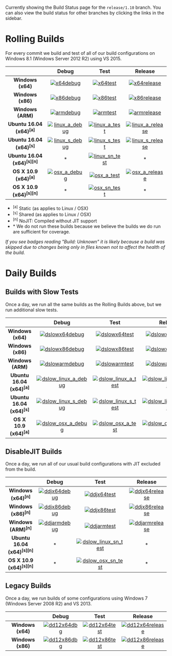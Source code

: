 Currently showing the Build Status page for the `release/1.10` branch. You can also view the build status for other branches by clicking the links in the sidebar.

# Rolling Builds

For every commit we build and test of all of our build configurations on Windows 8.1 (Windows Server 2012 R2) using VS 2015.

|                               | __Debug__ | __Test__ | __Release__ |
|:-----------------------------:|:---------:|:--------:|:-----------:|
| __Windows (x64)__             | [![x64debug][x64dbgicon]][x64dbglink] | [![x64test][x64testicon]][x64testlink] | [![x64release][x64relicon]][x64rellink] |
| __Windows (x86)__             | [![x86debug][x86dbgicon]][x86dbglink] | [![x86test][x86testicon]][x86testlink] | [![x86release][x86relicon]][x86rellink] |
| __Windows (ARM)__             | [![armdebug][armdbgicon]][armdbglink] | [![armtest][armtesticon]][armtestlink] | [![armrelease][armrelicon]][armrellink] |
| __Ubuntu 16.04 (x64)<sup>[a]</sup>__     | [![linux_a_debug][linux_a_dbgicon]][linux_a_dbglink] | [![linux_a_test][linux_a_testicon]][linux_a_testlink] | [![linux_a_release][linux_a_relicon]][linux_a_rellink] |
| __Ubuntu 16.04 (x64)<sup>[s]</sup>__     | [![linux_s_debug][linux_s_dbgicon]][linux_s_dbglink] | [![linux_s_test][linux_s_testicon]][linux_s_testlink] | [![linux_s_release][linux_s_relicon]][linux_s_rellink] |
| __Ubuntu 16.04 (x64)<sup>[s][n]</sup>__  | * | [![linux_sn_test][linux_sn_testicon]][linux_sn_testlink] | * |
| __OS X 10.9 (x64)<sup>[a]</sup>__        | [![osx_a_debug][osx_a_dbgicon]][osx_a_dbglink] | [![osx_a_test][osx_a_testicon]][osx_a_testlink] | [![osx_a_release][osx_a_relicon]][osx_a_rellink] |
| __OS X 10.9 (x64)<sup>[s][n]</sup>__     | * | [![osx_sn_test][osx_sn_testicon]][osx_sn_testlink] | * |

* <sup>[a]</sup> Static (as applies to Linux / OSX)
* <sup>[s]</sup> Shared (as applies to Linux / OSX)
* <sup>[n]</sup> NoJIT: Compiled without JIT support
* \* We do not run these builds because we believe the builds we do run are sufficient for coverage.

*If you see badges reading "Build: Unknown" it is likely because a build was skipped due to changes being only in files known not to affect the health of the build.*

[x64dbgicon]: https://ci2.dot.net/job/Microsoft_ChakraCore/job/release_1.10/job/x64_debug/badge/icon
[x64dbglink]: https://ci2.dot.net/job/Microsoft_ChakraCore/job/release_1.10/job/x64_debug/
[x64testicon]: https://ci2.dot.net/job/Microsoft_ChakraCore/job/release_1.10/job/x64_test/badge/icon
[x64testlink]: https://ci2.dot.net/job/Microsoft_ChakraCore/job/release_1.10/job/x64_test/
[x64relicon]: https://ci2.dot.net/job/Microsoft_ChakraCore/job/release_1.10/job/x64_release/badge/icon
[x64rellink]: https://ci2.dot.net/job/Microsoft_ChakraCore/job/release_1.10/job/x64_release/

[x86dbgicon]: https://ci2.dot.net/job/Microsoft_ChakraCore/job/release_1.10/job/x86_debug/badge/icon
[x86dbglink]: https://ci2.dot.net/job/Microsoft_ChakraCore/job/release_1.10/job/x86_debug/
[x86testicon]: https://ci2.dot.net/job/Microsoft_ChakraCore/job/release_1.10/job/x86_test/badge/icon
[x86testlink]: https://ci2.dot.net/job/Microsoft_ChakraCore/job/release_1.10/job/x86_test/
[x86relicon]: https://ci2.dot.net/job/Microsoft_ChakraCore/job/release_1.10/job/x86_release/badge/icon
[x86rellink]: https://ci2.dot.net/job/Microsoft_ChakraCore/job/release_1.10/job/x86_release/

[armdbgicon]: https://ci2.dot.net/job/Microsoft_ChakraCore/job/release_1.10/job/arm_debug/badge/icon
[armdbglink]: https://ci2.dot.net/job/Microsoft_ChakraCore/job/release_1.10/job/arm_debug/
[armtesticon]: https://ci2.dot.net/job/Microsoft_ChakraCore/job/release_1.10/job/arm_test/badge/icon
[armtestlink]: https://ci2.dot.net/job/Microsoft_ChakraCore/job/release_1.10/job/arm_test/
[armrelicon]: https://ci2.dot.net/job/Microsoft_ChakraCore/job/release_1.10/job/arm_release/badge/icon
[armrellink]: https://ci2.dot.net/job/Microsoft_ChakraCore/job/release_1.10/job/arm_release/

[linux_a_dbgicon]: https://ci2.dot.net/job/Microsoft_ChakraCore/job/release_1.10/job/static_ubuntu_linux_debug/badge/icon
[linux_a_dbglink]: https://ci2.dot.net/job/Microsoft_ChakraCore/job/release_1.10/job/static_ubuntu_linux_debug/
[linux_a_testicon]: https://ci2.dot.net/job/Microsoft_ChakraCore/job/release_1.10/job/static_ubuntu_linux_test/badge/icon
[linux_a_testlink]: https://ci2.dot.net/job/Microsoft_ChakraCore/job/release_1.10/job/static_ubuntu_linux_test/
[linux_a_relicon]: https://ci2.dot.net/job/Microsoft_ChakraCore/job/release_1.10/job/static_ubuntu_linux_release/badge/icon
[linux_a_rellink]: https://ci2.dot.net/job/Microsoft_ChakraCore/job/release_1.10/job/static_ubuntu_linux_release/

[linux_s_dbgicon]: https://ci2.dot.net/job/Microsoft_ChakraCore/job/release_1.10/job/shared_ubuntu_linux_debug/badge/icon
[linux_s_dbglink]: https://ci2.dot.net/job/Microsoft_ChakraCore/job/release_1.10/job/shared_ubuntu_linux_debug/
[linux_s_testicon]: https://ci2.dot.net/job/Microsoft_ChakraCore/job/release_1.10/job/shared_ubuntu_linux_test/badge/icon
[linux_s_testlink]: https://ci2.dot.net/job/Microsoft_ChakraCore/job/release_1.10/job/shared_ubuntu_linux_test/
[linux_s_relicon]: https://ci2.dot.net/job/Microsoft_ChakraCore/job/release_1.10/job/shared_ubuntu_linux_release/badge/icon
[linux_s_rellink]: https://ci2.dot.net/job/Microsoft_ChakraCore/job/release_1.10/job/shared_ubuntu_linux_release/

[linux_sn_dbgicon]: https://ci2.dot.net/job/Microsoft_ChakraCore/job/release_1.10/job/_no_jit_shared_ubuntu_linux_debug/badge/icon
[linux_sn_dbglink]: https://ci2.dot.net/job/Microsoft_ChakraCore/job/release_1.10/job/_no_jit_shared_ubuntu_linux_debug/
[linux_sn_testicon]: https://ci2.dot.net/job/Microsoft_ChakraCore/job/release_1.10/job/_no_jit_shared_ubuntu_linux_test/badge/icon
[linux_sn_testlink]: https://ci2.dot.net/job/Microsoft_ChakraCore/job/release_1.10/job/_no_jit_shared_ubuntu_linux_test/
[linux_sn_relicon]: https://ci2.dot.net/job/Microsoft_ChakraCore/job/release_1.10/job/_no_jit_shared_ubuntu_linux_release/badge/icon
[linux_sn_rellink]: https://ci2.dot.net/job/Microsoft_ChakraCore/job/release_1.10/job/_no_jit_shared_ubuntu_linux_release/

[osx_a_dbgicon]: https://ci2.dot.net/job/Microsoft_ChakraCore/job/release_1.10/job/static_osx_osx_debug/badge/icon
[osx_a_dbglink]: https://ci2.dot.net/job/Microsoft_ChakraCore/job/release_1.10/job/static_osx_osx_debug/
[osx_a_testicon]: https://ci2.dot.net/job/Microsoft_ChakraCore/job/release_1.10/job/static_osx_osx_test/badge/icon
[osx_a_testlink]: https://ci2.dot.net/job/Microsoft_ChakraCore/job/release_1.10/job/static_osx_osx_test/
[osx_a_relicon]: https://ci2.dot.net/job/Microsoft_ChakraCore/job/release_1.10/job/static_osx_osx_release/badge/icon
[osx_a_rellink]: https://ci2.dot.net/job/Microsoft_ChakraCore/job/release_1.10/job/static_osx_osx_release/

[osx_sn_dbgicon]: https://ci2.dot.net/job/Microsoft_ChakraCore/job/release_1.10/job/_no_jit_shared_osx_osx_debug/badge/icon
[osx_sn_dbglink]: https://ci2.dot.net/job/Microsoft_ChakraCore/job/release_1.10/job/_no_jit_shared_osx_osx_debug/
[osx_sn_testicon]: https://ci2.dot.net/job/Microsoft_ChakraCore/job/release_1.10/job/_no_jit_shared_osx_osx_test/badge/icon
[osx_sn_testlink]: https://ci2.dot.net/job/Microsoft_ChakraCore/job/release_1.10/job/_no_jit_shared_osx_osx_test/
[osx_sn_relicon]: https://ci2.dot.net/job/Microsoft_ChakraCore/job/release_1.10/job/_no_jit_shared_osx_osx_release/badge/icon
[osx_sn_rellink]: https://ci2.dot.net/job/Microsoft_ChakraCore/job/release_1.10/job/_no_jit_shared_osx_osx_release/

# Daily Builds

## Builds with Slow Tests

Once a day, we run all the same builds as the Rolling Builds above, but we run additional slow tests.

|                               | __Debug__ | __Test__ | __Release__ |
|:-----------------------------:|:---------:|:--------:|:-----------:|
| __Windows (x64)__             | [![dslowx64debug][dslowx64dbgicon]][dslowx64dbglink] | [![dslowx64test][dslowx64testicon]][dslowx64testlink] | [![dslowx64release][dslowx64relicon]][dslowx64rellink] |
| __Windows (x86)__             | [![dslowx86debug][dslowx86dbgicon]][dslowx86dbglink] | [![dslowx86test][dslowx86testicon]][dslowx86testlink] | [![dslowx86release][dslowx86relicon]][dslowx86rellink] |
| __Windows (ARM)__             | [![dslowarmdebug][dslowarmdbgicon]][dslowarmdbglink] | [![dslowarmtest][dslowarmtesticon]][dslowarmtestlink] | [![dslowarmrelease][dslowarmrelicon]][dslowarmrellink] |
| __Ubuntu 16.04 (x64)<sup>[a]</sup>__     | [![dslow_linux_a_debug][dslow_linux_a_dbgicon]][dslow_linux_a_dbglink] | [![dslow_linux_a_test][dslow_linux_a_testicon]][dslow_linux_a_testlink] | [![dslow_linux_a_release][dslow_linux_a_relicon]][dslow_linux_a_rellink] |
| __Ubuntu 16.04 (x64)<sup>[s]</sup>__     | [![dslow_linux_s_debug][dslow_linux_s_dbgicon]][dslow_linux_s_dbglink] | [![dslow_linux_s_test][dslow_linux_s_testicon]][dslow_linux_s_testlink] | [![dslow_linux_s_release][dslow_linux_s_relicon]][dslow_linux_s_rellink] |
| __OS X 10.9 (x64)<sup>[a]</sup>__        | [![dslow_osx_a_debug][dslow_osx_a_dbgicon]][dslow_osx_a_dbglink] | [![dslow_osx_a_test][dslow_osx_a_testicon]][dslow_osx_a_testlink] | [![dslow_osx_a_release][dslow_osx_a_relicon]][dslow_osx_a_rellink] |

[dslowx64dbgicon]: https://ci2.dot.net/job/Microsoft_ChakraCore/job/release_1.10/job/daily_slow_x64_debug/badge/icon
[dslowx64dbglink]: https://ci2.dot.net/job/Microsoft_ChakraCore/job/release_1.10/job/daily_slow_x64_debug/
[dslowx64testicon]: https://ci2.dot.net/job/Microsoft_ChakraCore/job/release_1.10/job/daily_slow_x64_test/badge/icon
[dslowx64testlink]: https://ci2.dot.net/job/Microsoft_ChakraCore/job/release_1.10/job/daily_slow_x64_test/
[dslowx64relicon]: https://ci2.dot.net/job/Microsoft_ChakraCore/job/release_1.10/job/daily_slow_x64_release/badge/icon
[dslowx64rellink]: https://ci2.dot.net/job/Microsoft_ChakraCore/job/release_1.10/job/daily_slow_x64_release/

[dslowx86dbgicon]: https://ci2.dot.net/job/Microsoft_ChakraCore/job/release_1.10/job/daily_slow_x86_debug/badge/icon
[dslowx86dbglink]: https://ci2.dot.net/job/Microsoft_ChakraCore/job/release_1.10/job/daily_slow_x86_debug/
[dslowx86testicon]: https://ci2.dot.net/job/Microsoft_ChakraCore/job/release_1.10/job/daily_slow_x86_test/badge/icon
[dslowx86testlink]: https://ci2.dot.net/job/Microsoft_ChakraCore/job/release_1.10/job/daily_slow_x86_test/
[dslowx86relicon]: https://ci2.dot.net/job/Microsoft_ChakraCore/job/release_1.10/job/daily_slow_x86_release/badge/icon
[dslowx86rellink]: https://ci2.dot.net/job/Microsoft_ChakraCore/job/release_1.10/job/daily_slow_x86_release/

[dslowarmdbgicon]: https://ci2.dot.net/job/Microsoft_ChakraCore/job/release_1.10/job/daily_slow_arm_debug/badge/icon
[dslowarmdbglink]: https://ci2.dot.net/job/Microsoft_ChakraCore/job/release_1.10/job/daily_slow_arm_debug/
[dslowarmtesticon]: https://ci2.dot.net/job/Microsoft_ChakraCore/job/release_1.10/job/daily_slow_arm_test/badge/icon
[dslowarmtestlink]: https://ci2.dot.net/job/Microsoft_ChakraCore/job/release_1.10/job/daily_slow_arm_test/
[dslowarmrelicon]: https://ci2.dot.net/job/Microsoft_ChakraCore/job/release_1.10/job/daily_slow_arm_release/badge/icon
[dslowarmrellink]: https://ci2.dot.net/job/Microsoft_ChakraCore/job/release_1.10/job/daily_slow_arm_release/

[dslow_linux_a_dbgicon]: https://ci2.dot.net/job/Microsoft_ChakraCore/job/release_1.10/job/static_ubuntu_linux_debug/badge/icon
[dslow_linux_a_dbglink]: https://ci2.dot.net/job/Microsoft_ChakraCore/job/release_1.10/job/static_ubuntu_linux_debug/
[dslow_linux_a_testicon]: https://ci2.dot.net/job/Microsoft_ChakraCore/job/release_1.10/job/static_ubuntu_linux_test/badge/icon
[dslow_linux_a_testlink]: https://ci2.dot.net/job/Microsoft_ChakraCore/job/release_1.10/job/static_ubuntu_linux_test/
[dslow_linux_a_relicon]: https://ci2.dot.net/job/Microsoft_ChakraCore/job/release_1.10/job/static_ubuntu_linux_release/badge/icon
[dslow_linux_a_rellink]: https://ci2.dot.net/job/Microsoft_ChakraCore/job/release_1.10/job/static_ubuntu_linux_release/

[dslow_linux_s_dbgicon]: https://ci2.dot.net/job/Microsoft_ChakraCore/job/release_1.10/job/shared_ubuntu_linux_debug/badge/icon
[dslow_linux_s_dbglink]: https://ci2.dot.net/job/Microsoft_ChakraCore/job/release_1.10/job/shared_ubuntu_linux_debug/
[dslow_linux_s_testicon]: https://ci2.dot.net/job/Microsoft_ChakraCore/job/release_1.10/job/shared_ubuntu_linux_test/badge/icon
[dslow_linux_s_testlink]: https://ci2.dot.net/job/Microsoft_ChakraCore/job/release_1.10/job/shared_ubuntu_linux_test/
[dslow_linux_s_relicon]: https://ci2.dot.net/job/Microsoft_ChakraCore/job/release_1.10/job/shared_ubuntu_linux_release/badge/icon
[dslow_linux_s_rellink]: https://ci2.dot.net/job/Microsoft_ChakraCore/job/release_1.10/job/shared_ubuntu_linux_release/

[dslow_osx_a_dbgicon]: https://ci2.dot.net/job/Microsoft_ChakraCore/job/release_1.10/job/static_osx_osx_debug/badge/icon
[dslow_osx_a_dbglink]: https://ci2.dot.net/job/Microsoft_ChakraCore/job/release_1.10/job/static_osx_osx_debug/
[dslow_osx_a_testicon]: https://ci2.dot.net/job/Microsoft_ChakraCore/job/release_1.10/job/static_osx_osx_test/badge/icon
[dslow_osx_a_testlink]: https://ci2.dot.net/job/Microsoft_ChakraCore/job/release_1.10/job/static_osx_osx_test/
[dslow_osx_a_relicon]: https://ci2.dot.net/job/Microsoft_ChakraCore/job/release_1.10/job/static_osx_osx_release/badge/icon
[dslow_osx_a_rellink]: https://ci2.dot.net/job/Microsoft_ChakraCore/job/release_1.10/job/static_osx_osx_release/

## DisableJIT Builds

Once a day, we run all of our usual build configurations with JIT excluded from the build.

|                   | __Debug__ | __Test__ | __Release__ |
|:-----------------:|:---------:|:--------:|:-----------:|
| __Windows (x64)<sup>[n]</sup>__ | [![ddjx64debug][ddjx64dbgicon]][ddjx64dbglink] | [![ddjx64test][ddjx64testicon]][ddjx64testlink] | [![ddjx64release][ddjx64relicon]][ddjx64rellink] |
| __Windows (x86)<sup>[n]</sup>__ | [![ddjx86debug][ddjx86dbgicon]][ddjx86dbglink] | [![ddjx86test][ddjx86testicon]][ddjx86testlink] | [![ddjx86release][ddjx86relicon]][ddjx86rellink] |
| __Windows (ARM)<sup>[n]</sup>__ | [![ddjarmdebug][ddjarmdbgicon]][ddjarmdbglink] | [![ddjarmtest][ddjarmtesticon]][ddjarmtestlink] | [![ddjarmrelease][ddjarmrelicon]][ddjarmrellink] |
| __Ubuntu 16.04 (x64)<sup>[s][n]</sup>__  | * | [![dslow_linux_sn_test][dslow_linux_sn_testicon]][dslow_linux_sn_testlink] | * |
| __OS X 10.9 (x64)<sup>[s][n]</sup>__     | * | [![dslow_osx_sn_test][dslow_osx_sn_testicon]][dslow_osx_sn_testlink] | * |

[ddjx64dbgicon]: https://ci2.dot.net/job/Microsoft_ChakraCore/job/release_1.10/job/daily_disablejit_x64_debug/badge/icon
[ddjx64dbglink]: https://ci2.dot.net/job/Microsoft_ChakraCore/job/release_1.10/job/daily_disablejit_x64_debug/
[ddjx64testicon]: https://ci2.dot.net/job/Microsoft_ChakraCore/job/release_1.10/job/daily_disablejit_x64_test/badge/icon
[ddjx64testlink]: https://ci2.dot.net/job/Microsoft_ChakraCore/job/release_1.10/job/daily_disablejit_x64_test/
[ddjx64relicon]: https://ci2.dot.net/job/Microsoft_ChakraCore/job/release_1.10/job/daily_disablejit_x64_release/badge/icon
[ddjx64rellink]: https://ci2.dot.net/job/Microsoft_ChakraCore/job/release_1.10/job/daily_disablejit_x64_release/

[ddjx86dbgicon]: https://ci2.dot.net/job/Microsoft_ChakraCore/job/release_1.10/job/daily_disablejit_x86_debug/badge/icon
[ddjx86dbglink]: https://ci2.dot.net/job/Microsoft_ChakraCore/job/release_1.10/job/daily_disablejit_x86_debug/
[ddjx86testicon]: https://ci2.dot.net/job/Microsoft_ChakraCore/job/release_1.10/job/daily_disablejit_x86_test/badge/icon
[ddjx86testlink]: https://ci2.dot.net/job/Microsoft_ChakraCore/job/release_1.10/job/daily_disablejit_x86_test/
[ddjx86relicon]: https://ci2.dot.net/job/Microsoft_ChakraCore/job/release_1.10/job/daily_disablejit_x86_release/badge/icon
[ddjx86rellink]: https://ci2.dot.net/job/Microsoft_ChakraCore/job/release_1.10/job/daily_disablejit_x86_release/

[ddjarmdbgicon]: https://ci2.dot.net/job/Microsoft_ChakraCore/job/release_1.10/job/daily_disablejit_arm_debug/badge/icon
[ddjarmdbglink]: https://ci2.dot.net/job/Microsoft_ChakraCore/job/release_1.10/job/daily_disablejit_arm_debug/
[ddjarmtesticon]: https://ci2.dot.net/job/Microsoft_ChakraCore/job/release_1.10/job/daily_disablejit_arm_test/badge/icon
[ddjarmtestlink]: https://ci2.dot.net/job/Microsoft_ChakraCore/job/release_1.10/job/daily_disablejit_arm_test/
[ddjarmrelicon]: https://ci2.dot.net/job/Microsoft_ChakraCore/job/release_1.10/job/daily_disablejit_arm_release/badge/icon
[ddjarmrellink]: https://ci2.dot.net/job/Microsoft_ChakraCore/job/release_1.10/job/daily_disablejit_arm_release/

[dslow_linux_sn_dbgicon]: https://ci2.dot.net/job/Microsoft_ChakraCore/job/release_1.10/job/_no_jit_shared_ubuntu_linux_debug/badge/icon
[dslow_linux_sn_dbglink]: https://ci2.dot.net/job/Microsoft_ChakraCore/job/release_1.10/job/_no_jit_shared_ubuntu_linux_debug/
[dslow_linux_sn_testicon]: https://ci2.dot.net/job/Microsoft_ChakraCore/job/release_1.10/job/_no_jit_shared_ubuntu_linux_test/badge/icon
[dslow_linux_sn_testlink]: https://ci2.dot.net/job/Microsoft_ChakraCore/job/release_1.10/job/_no_jit_shared_ubuntu_linux_test/
[dslow_linux_sn_relicon]: https://ci2.dot.net/job/Microsoft_ChakraCore/job/release_1.10/job/_no_jit_shared_ubuntu_linux_release/badge/icon
[dslow_linux_sn_rellink]: https://ci2.dot.net/job/Microsoft_ChakraCore/job/release_1.10/job/_no_jit_shared_ubuntu_linux_release/

[dslow_osx_sn_dbgicon]: https://ci2.dot.net/job/Microsoft_ChakraCore/job/release_1.10/job/_no_jit_shared_osx_osx_debug/badge/icon
[dslow_osx_sn_dbglink]: https://ci2.dot.net/job/Microsoft_ChakraCore/job/release_1.10/job/_no_jit_shared_osx_osx_debug/
[dslow_osx_sn_testicon]: https://ci2.dot.net/job/Microsoft_ChakraCore/job/release_1.10/job/_no_jit_shared_osx_osx_test/badge/icon
[dslow_osx_sn_testlink]: https://ci2.dot.net/job/Microsoft_ChakraCore/job/release_1.10/job/_no_jit_shared_osx_osx_test/
[dslow_osx_sn_relicon]: https://ci2.dot.net/job/Microsoft_ChakraCore/job/release_1.10/job/_no_jit_shared_osx_osx_release/badge/icon
[dslow_osx_sn_rellink]: https://ci2.dot.net/job/Microsoft_ChakraCore/job/release_1.10/job/_no_jit_shared_osx_osx_release/

## Legacy Builds

Once a day, we run builds of some configurations using Windows 7 (Windows Server 2008 R2) and VS 2013.

|                   | __Debug__ | __Test__ | __Release__ |
|:-----------------:|:---------------:|:--------------:|:-----------------:|
| __Windows (x64)__ | [![dd12x64dbg][dd12x64dbgicon]][dd12x64dbglink] | [![dd12x64test][dd12x64testicon]][dd12x64testlink] | [![dd12x64release][dd12x64relicon]][dd12x64rellink] |
| __Windows (x86)__ | [![dd12x86dbg][dd12x86dbgicon]][dd12x86dbglink] | [![dd12x86test][dd12x86testicon]][dd12x86testlink] | [![dd12x86release][dd12x86relicon]][dd12x86rellink] |

[dd12x64dbgicon]: https://ci2.dot.net/job/Microsoft_ChakraCore/job/release_1.10/job/daily_dev12_x64_debug/badge/icon
[dd12x64dbglink]: https://ci2.dot.net/job/Microsoft_ChakraCore/job/release_1.10/job/daily_dev12_x64_debug/
[dd12x64testicon]: https://ci2.dot.net/job/Microsoft_ChakraCore/job/release_1.10/job/daily_dev12_x64_test/badge/icon
[dd12x64testlink]: https://ci2.dot.net/job/Microsoft_ChakraCore/job/release_1.10/job/daily_dev12_x64_test/
[dd12x64relicon]: https://ci2.dot.net/job/Microsoft_ChakraCore/job/release_1.10/job/daily_dev12_x64_release/badge/icon
[dd12x64rellink]: https://ci2.dot.net/job/Microsoft_ChakraCore/job/release_1.10/job/daily_dev12_x64_release/

[dd12x86dbgicon]: https://ci2.dot.net/job/Microsoft_ChakraCore/job/release_1.10/job/daily_dev12_x86_debug/badge/icon
[dd12x86dbglink]: https://ci2.dot.net/job/Microsoft_ChakraCore/job/release_1.10/job/daily_dev12_x86_debug/
[dd12x86testicon]: https://ci2.dot.net/job/Microsoft_ChakraCore/job/release_1.10/job/daily_dev12_x86_test/badge/icon
[dd12x86testlink]: https://ci2.dot.net/job/Microsoft_ChakraCore/job/release_1.10/job/daily_dev12_x86_test/
[dd12x86relicon]: https://ci2.dot.net/job/Microsoft_ChakraCore/job/release_1.10/job/daily_dev12_x86_release/badge/icon
[dd12x86rellink]: https://ci2.dot.net/job/Microsoft_ChakraCore/job/release_1.10/job/daily_dev12_x86_release/
